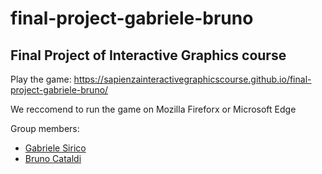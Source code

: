 # final-project-gabriele-bruno
## Final Project of Interactive Graphics course

Play the game: https://sapienzainteractivegraphicscourse.github.io/final-project-gabriele-bruno/
 
 We reccomend to run the game on Mozilla Fireforx or Microsoft Edge

Group members:
- [Gabriele Sirico](https://www.linkedin.com/in/giuseppe-gabriele-sirico-7aab03234/)
- [Bruno Cataldi](https://www.linkedin.com/in/bruno-cataldi-2a2981197)
